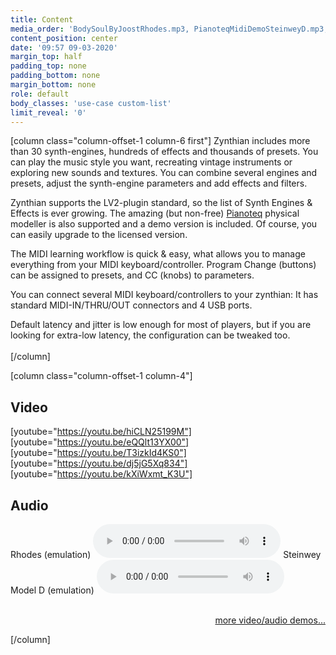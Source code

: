 ```yaml
---
title: Content
media_order: 'BodySoulByJoostRhodes.mp3, PianoteqMidiDemoSteinweyD.mp3, SalamanderGrandPianoDemoByHumi.mp3 setBfreeDrawbarsManipulationByBaggypants.mp3, PatMathenyByMauroBorgadelloRhodesStrings.mp3, LovelornManFracescoNutiByMauroBorgadello.mp3'
content_position: center
date: '09:57 09-03-2020'
margin_top: half
padding_top: none
padding_bottom: none
margin_bottom: none
role: default
body_classes: 'use-case custom-list'
limit_reveal: '0'
---
```


[column class="column-offset-1 column-6 first"]
Zynthian includes more than 30 synth-engines, hundreds of effects and thousands of presets. You can play the music style you want, recreating vintage instruments or exploring new sounds and textures. You can combine several engines and presets, adjust the synth-engine parameters and add effects and filters.

Zynthian supports the LV2-plugin standard, so the list of Synth Engines & Effects is ever growing. The amazing (but non-free) [Pianoteq](https://www.modartt.com/pianoteq?target=_blank) physical modeller is also supported and a demo version is included. Of course, you can easily upgrade to the licensed version.

The MIDI learning workflow is quick & easy, what allows you to manage everything from your MIDI keyboard/controller. Program Change (buttons) can be assigned to presets, and CC (knobs) to parameters.

You can connect several MIDI keyboard/controllers to your zynthian: It has standard MIDI-IN/THRU/OUT connectors and 4 USB ports.

Default latency and jitter is low enough for most of players, but if you are looking for extra-low latency, the configuration can be tweaked too.
<br>
<br>
[/column]

[column class="column-offset-1 column-4"]
## Video
[youtube="https://youtu.be/hiCLN25199M"]
[youtube="https://youtu.be/eQQlt13YX00"]
[youtube="https://youtu.be/T3izkId4KS0"]
[youtube="https://youtu.be/dj5jG5Xq834"]
[youtube="https://youtu.be/kXiWxmt_K3U"]
<br>
## Audio
Rhodes (emulation)
![Body & Soul, by Joost (Pianoteq Fender Rhodes)](BodySoulByJoostRhodes.mp3)
Steinwey Model D (emulation)
![Pianoteq MIDI demo (Steinwey Model D)](PianoteqMidiDemoSteinweyD.mp3)
<br>
<br>
<p align="right"><a href="https://wiki.zynthian.org/index.php/Zynthian_Sound_Demos" target="_blank">more video/audio demos...</a></p>
[/column]


